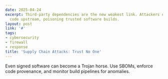 ```yaml
---
date: 2025-04-24
excerpt: Third-party dependencies are the new weakest link. Attackers embed malicious
  code upstream, poisoning trusted software builds.
layout: post
link: '#'
tags:
- cybersecurity
- firewall
- response
title: 'Supply Chain Attacks: Trust No One'
---
```

Even signed software can become a Trojan horse. Use SBOMs, enforce code provenance, and monitor build pipelines for anomalies.
